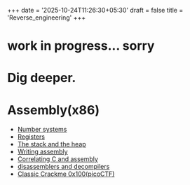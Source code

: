 +++
date = '2025-10-24T11:26:30+05:30'
draft = false
title = 'Reverse_engineering'
+++


# work in progress... sorry
# Dig deeper.



# Assembly(x86)

- [Number systems](/notes/reverse_engineering/assembly)
- [Registers](/notes/reverse_engineering/registers)
- [The stack and the heap](notes/reverse_engineering/stack_and_heap)
- [Writing assembly](notes/reverse_engineering/writing_assembly)
- [Correlating C and assembly](notes/reverse_engineering/correlating_c)
- [disassemblers and decompilers](notes/reverse_engineering/disassemblers_and_decompilers)
- [Classic Crackme 0x100(picoCTF)](/writeups/picoctf/crackme_100)
